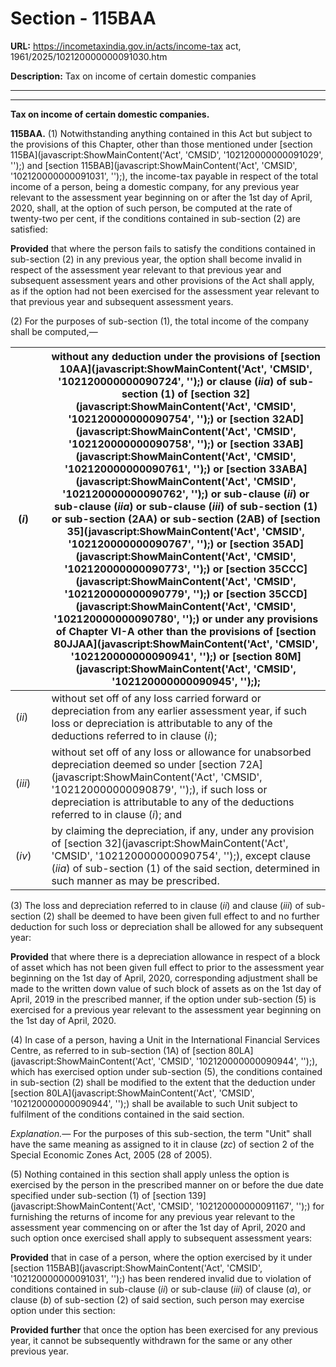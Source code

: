 # Section - 115BAA

**URL:** https://incometaxindia.gov.in/acts/income-tax act, 1961/2025/102120000000091030.htm

**Description:** Tax on income of certain domestic companies

---

****

**Tax on income of certain domestic companies.**

**115BAA.** (1) Notwithstanding anything contained in this Act but subject to the provisions of this Chapter, other than those mentioned under [section 115BA](javascript:ShowMainContent\('Act', 'CMSID', '102120000000091029', ''\);) and [section 115BAB](javascript:ShowMainContent\('Act', 'CMSID', '102120000000091031', ''\);), the income-tax payable in respect of the total income of a person, being a domestic company, for any previous year relevant to the assessment year beginning on or after the 1st day of April, 2020, shall, at the option of such person, be computed at the rate of twenty-two per cent, if the conditions contained in sub-section (2) are satisfied:

**Provided** that where the person fails to satisfy the conditions contained in sub-section (2) in any previous year, the option shall become invalid in respect of the assessment year relevant to that previous year and subsequent assessment years and other provisions of the Act shall apply, as if the option had not been exercised for the assessment year relevant to that previous year and subsequent assessment years.

(2) For the purposes of sub-section (1), the total income of the company shall be computed,—

(_i_) |  |  without any deduction under the provisions of [section 10AA](javascript:ShowMainContent\('Act', 'CMSID', '102120000000090724', ''\);) or clause (_iia_) of sub-section (1) of [section 32](javascript:ShowMainContent\('Act', 'CMSID', '102120000000090754', ''\);) or [section 32AD](javascript:ShowMainContent\('Act', 'CMSID', '102120000000090758', ''\);) or [section 33AB](javascript:ShowMainContent\('Act', 'CMSID', '102120000000090761', ''\);) or [section 33ABA](javascript:ShowMainContent\('Act', 'CMSID', '102120000000090762', ''\);) or sub-clause (_ii_) or sub-clause (_iia_) or sub-clause (_iii_) of sub-section (1) or sub-section (2AA) or sub-section (2AB) of [section 35](javascript:ShowMainContent\('Act', 'CMSID', '102120000000090767', ''\);) or [section 35AD](javascript:ShowMainContent\('Act', 'CMSID', '102120000000090773', ''\);) or [section 35CCC](javascript:ShowMainContent\('Act', 'CMSID', '102120000000090779', ''\);) or [section 35CCD](javascript:ShowMainContent\('Act', 'CMSID', '102120000000090780', ''\);) or under any provisions of Chapter VI-A other than the provisions of [section 80JJAA](javascript:ShowMainContent\('Act', 'CMSID', '102120000000090941', ''\);) or [section 80M](javascript:ShowMainContent\('Act', 'CMSID', '102120000000090945', ''\););  
---|---|---  
(_ii_) |  |  without set off of any loss carried forward or depreciation from any earlier assessment year, if such loss or depreciation is attributable to any of the deductions referred to in clause (_i_);  
(_iii_) |  |  without set off of any loss or allowance for unabsorbed depreciation deemed so under [section 72A](javascript:ShowMainContent\('Act', 'CMSID', '102120000000090879', ''\);), if such loss or depreciation is attributable to any of the deductions referred to in clause (_i_); and  
(_iv_) |  |  by claiming the depreciation, if any, under any provision of [section 32](javascript:ShowMainContent\('Act', 'CMSID', '102120000000090754', ''\);), except clause (_iia_) of sub-section (1) of the said section, determined in such manner as may be prescribed.  
  
(3) The loss and depreciation referred to in clause (_ii_) and clause (_iii_) of sub-section (2) shall be deemed to have been given full effect to and no further deduction for such loss or depreciation shall be allowed for any subsequent year:

**Provided** that where there is a depreciation allowance in respect of a block of asset which has not been given full effect to prior to the assessment year beginning on the 1st day of April, 2020, corresponding adjustment shall be made to the written down value of such block of assets as on the 1st day of April, 2019 in the prescribed manner, if the option under sub-section (5) is exercised for a previous year relevant to the assessment year beginning on the 1st day of April, 2020.

(4) In case of a person, having a Unit in the International Financial Services Centre, as referred to in sub-section (1A) of [section 80LA](javascript:ShowMainContent\('Act', 'CMSID', '102120000000090944', ''\);), which has exercised option under sub-section (5), the conditions contained in sub-section (2) shall be modified to the extent that the deduction under [section 80LA](javascript:ShowMainContent\('Act', 'CMSID', '102120000000090944', ''\);) shall be available to such Unit subject to fulfilment of the conditions contained in the said section.

_Explanation.—_ For the purposes of this sub-section, the term "Unit" shall have the same meaning as assigned to it in clause (_zc_) of section 2 of the Special Economic Zones Act, 2005 (28 of 2005).

(5) Nothing contained in this section shall apply unless the option is exercised by the person in the prescribed manner on or before the due date specified under sub-section (1) of [section 139](javascript:ShowMainContent\('Act', 'CMSID', '102120000000091167', ''\);) for furnishing the returns of income for any previous year relevant to the assessment year commencing on or after the 1st day of April, 2020 and such option once exercised shall apply to subsequent assessment years:

**Provided** that in case of a person, where the option exercised by it under [section 115BAB](javascript:ShowMainContent\('Act', 'CMSID', '102120000000091031', ''\);) has been rendered invalid due to violation of conditions contained in sub-clause (_ii_) or sub-clause (_iii_) of clause (_a_), or clause (_b_) of sub-section (2) of said section, such person may exercise option under this section:

**Provided further** that once the option has been exercised for any previous year, it cannot be subsequently withdrawn for the same or any other previous year.